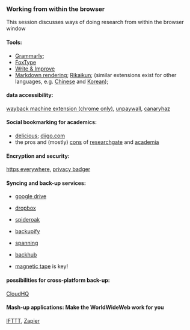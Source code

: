 ### Working from within the browser

This session discusses ways of doing research from within the browser window 

#### Tools:
* [Grammarly](https://app.grammarly.com/); 
* [FoxType](https://foxtype.com)
* [Write & Improve](https://writeandimprove.com/)
* [Markdown rendering](http://markdown-here.com/); [Rikaikun](https://chrome.google.com/webstore/detail/rikaikun/jipdnfibhldikgcjhfnomkfpcebammhp?hl=en); (similar extensions exist for other languages, e.g. [Chinese](https://chrome.google.com/webstore/detail/zhongwen-chinese-english/kkmlkkjojmombglmlpbpapmhcaljjkde?hl=en) and [Korean](https://chrome.google.com/webstore/detail/toktogi-a-korean-english/domfinmkohodhgghgedfdcmonefafolm?hl=en));


#### data accessibility: 
[wayback machine extension (chrome only)](https://chrome.google.com/webstore/detail/wayback-machine/fpnmgdkabkmnadcjpehmlllkndpkmiak), [unpaywall](http://unpaywall.org/), [canaryhaz](https://www.canaryhaz.com/)

#### Social bookmarking for academics: 
* [delicious](https://del.icio.us/); [diigo.com](https://www.diigo.com/index)
* the pros and (mostly) [cons](http://blogs.discovermagazine.com/crux/2017/02/01/who-isnt-profiting-off-the-backs-of-researchers/) of [researchgate](https://www.researchgate.net/) and [academia](https://www.academia.edu/) 

#### Encryption and security: 
[https everywhere](https://www.eff.org/https-everywhere), [privacy badger](https://www.eff.org/privacybadger)

#### Syncing and back-up services:
* [google drive](https://drive.google.com/)
* [dropbox](https://www.dropbox.com/)
* [spideroak](https://spideroak.com/)
* [backupify](https://www.backupify.com/)
* [spanning](https://spanning.com/)
* [backhub](https://backhub.co/)

* [magnetic tape](https://apps.sciencefriday.com/data/ghosts.html) is key!

#### possibilities for cross-platform back-up:
[CloudHQ](https://www.cloudhq.net/)

#### Mash-up applications: Make the WorldWideWeb work for you
[IFTTT](https://ifttt.com), [Zapier](https://zapier.com/)
